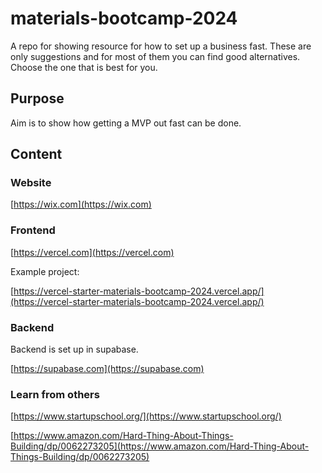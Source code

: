 # materials-bootcamp-2024

A repo for showing resource for how to set up a business fast. These are only
suggestions and for most of them you can find good alternatives. Choose the one
that is best for you.

## Purpose

Aim is to show how getting a MVP out fast can be done.

## Content

### Website

[https://wix.com](https://wix.com)

### Frontend

[https://vercel.com](https://vercel.com)

Example project:

[https://vercel-starter-materials-bootcamp-2024.vercel.app/](https://vercel-starter-materials-bootcamp-2024.vercel.app/)

### Backend

Backend is set up in supabase.

[https://supabase.com](https://supabase.com)

### Learn from others

[https://www.startupschool.org/](https://www.startupschool.org/)

[https://www.amazon.com/Hard-Thing-About-Things-Building/dp/0062273205](https://www.amazon.com/Hard-Thing-About-Things-Building/dp/0062273205)
